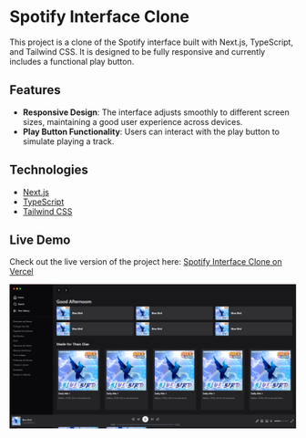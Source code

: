 # Spotify Interface Clone

This project is a clone of the Spotify interface built with Next.js, TypeScript, and Tailwind CSS. It is designed to be fully responsive and currently includes a functional play button.

## Features

-   **Responsive Design**: The interface adjusts smoothly to different screen sizes, maintaining a good user experience across devices.
-   **Play Button Functionality**: Users can interact with the play button to simulate playing a track.

## Technologies

-   [Next.js](https://nextjs.org/)
-   [TypeScript](https://www.typescriptlang.org/)
-   [Tailwind CSS](https://tailwindcss.com/)

## Live Demo

Check out the live version of the project here: [Spotify Interface Clone on Vercel](https://your-vercel-project-url.vercel.app)

![Spotify Interface Clone Preview](./public/images/tela.png)
